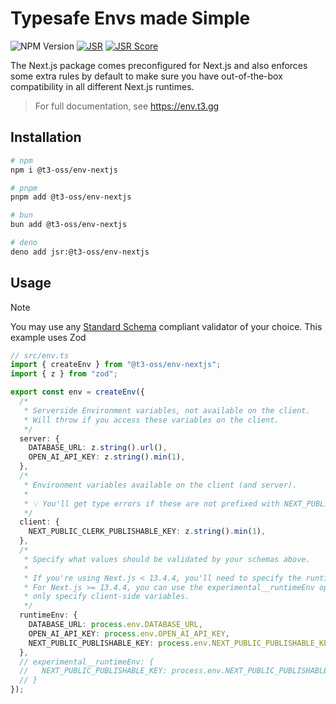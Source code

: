 # Typesafe Envs made Simple

![NPM Version](https://img.shields.io/npm/v/%40t3-oss%2Fenv-core)
[![JSR](https://jsr.io/badges/@t3-oss/env-core)](https://jsr.io/@t3-oss/env-core)
[![JSR Score](https://jsr.io/badges/@t3-oss/env-core/score)](https://jsr.io/@t3-oss/env-core)

The Next.js package comes preconfigured for Next.js and also enforces some extra rules by default to make sure you have out-of-the-box compatibility in all different Next.js runtimes.

> For full documentation, see https://env.t3.gg
> 
## Installation

```bash
# npm
npm i @t3-oss/env-nextjs

# pnpm
pnpm add @t3-oss/env-nextjs

# bun
bun add @t3-oss/env-nextjs

# deno
deno add jsr:@t3-oss/env-nextjs
```

## Usage

> [!NOTE]
>
> You may use any [Standard Schema](https://standardschema.dev) compliant validator of your choice. This example uses Zod

```ts
// src/env.ts
import { createEnv } from "@t3-oss/env-nextjs";
import { z } from "zod";

export const env = createEnv({
  /*
   * Serverside Environment variables, not available on the client.
   * Will throw if you access these variables on the client.
   */
  server: {
    DATABASE_URL: z.string().url(),
    OPEN_AI_API_KEY: z.string().min(1),
  },
  /*
   * Environment variables available on the client (and server).
   *
   * 💡 You'll get type errors if these are not prefixed with NEXT_PUBLIC_.
   */
  client: {
    NEXT_PUBLIC_CLERK_PUBLISHABLE_KEY: z.string().min(1),
  },
  /*
   * Specify what values should be validated by your schemas above.
   * 
   * If you're using Next.js < 13.4.4, you'll need to specify the runtimeEnv manually
   * For Next.js >= 13.4.4, you can use the experimental__runtimeEnv option and
   * only specify client-side variables.
   */
  runtimeEnv: {
    DATABASE_URL: process.env.DATABASE_URL,
    OPEN_AI_API_KEY: process.env.OPEN_AI_API_KEY,
    NEXT_PUBLIC_PUBLISHABLE_KEY: process.env.NEXT_PUBLIC_PUBLISHABLE_KEY,
  },
  // experimental__runtimeEnv: {
  //   NEXT_PUBLIC_PUBLISHABLE_KEY: process.env.NEXT_PUBLIC_PUBLISHABLE_KEY,
  // }
});
```